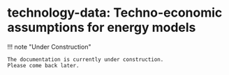 # technology-data: Techno-economic assumptions for energy models


!!! note "Under Construction"

    The documentation is currently under construction.
    Please come back later.
